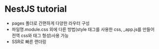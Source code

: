 # NestJS tutorial

<ul>
    <li>pages 폴더로 간편하게 다양한 라우터 구성</li>
    <li>파일명.module.css 외에 다른 방법(style 태그를 사용한 css, _app.js를 만들어 전역 css와 태그 형성)사용 가능</li>
    <li>SSR로 빠른 랜더링</li>
</ul>
